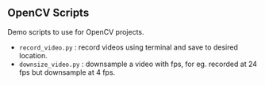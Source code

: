 ## OpenCV Scripts

Demo scripts to use for OpenCV projects.

- `record_video.py` : record videos using terminal and save to desired location.
- `downsize_video.py` : downsample a video with fps, for eg. recorded at 24 fps but downsample at 4 fps.
